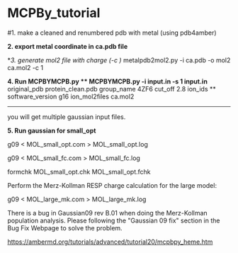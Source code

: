 # MCPBy_tutorial
#1. make a cleaned and renumbered pdb with metal (using pdb4amber)

**2. export metal coordinate in ca.pdb file**

**3. generate mol2 file with charge (-c *)**
metalpdb2mol2.py -i ca.pdb -o mol2 ca.mol2 -c 1

**4. Run MCPBYMCPB.py **
MCPBYMCPB.py -i input.in -s 1
********input.in**********
original_pdb protein_clean.pdb
group_name 4ZF6
cut_off 2.8
ion_ids **
software_version g16
ion_mol2files ca.mol2
***********
you will get multiple gaussian input files.

**5. Run gaussian for small_opt**

g09 < MOL_small_opt.com > MOL_small_opt.log

g09 < MOL_small_fc.com > MOL_small_fc.log

formchk MOL_small_opt.chk MOL_small_opt.fchk

Perform the Merz-Kollman RESP charge calculation for the large model:


g09 < MOL_large_mk.com > MOL_large_mk.log

There is a bug in Gaussian09 rev B.01 when doing the Merz-Kollman population analysis. Please following the "Gaussian 09 fix" section in the Bug Fix Webpage to solve the problem.

https://ambermd.org/tutorials/advanced/tutorial20/mcpbpy_heme.htm
